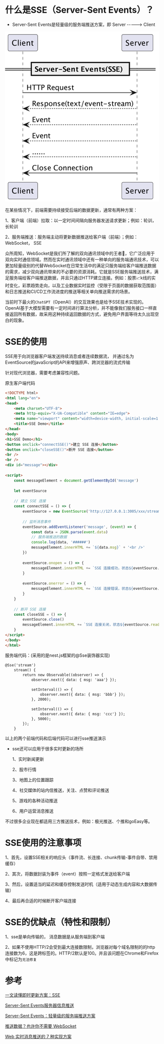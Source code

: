 

# 什么是SSE（Server-Sent Events）？

- Server-Sent Events是轻量级的服务端推送方案，即 Server  -----> Client

![image-20231213204130015.png](..%2Fimage%2Fimage-20231213204130015.png)

在某些情况下，前端需要持续接受后端的数据更新，通常有两种方案：

1、客户端（前端）拉取：以一定时间间隔向服务器发送请求更新；例如：轮训，长轮训

2、服务端推送：服务端主动将更新数据推送给客户端（前端）；例如：WebSocket， SSE



众所周知，WebSocket是我们所了解的双向通讯领域中的王者🔱，它广泛应用于双向实时通信领域。然而在实时通讯领域中还有一种单向的服务端通讯技术，可以更加轻量级别的代替WebSocket在日常生活中的满足只服务端给客户端推送数据的需求，减少双向通讯带来的不必要的资源消耗。它就是SSE服务端推送技术，满足服务端给客户端推送数据，并且只通过HTTP建立连接。例如：股票📈k线的实时变化，彩票趋势走向，以及工业数据实时监控（受限于页面的数据获取范围面）和日志推送和CI/CD工作流进度的推送等相关单向推送需求的场景。



当前时下最火的`ChatGPT`（OpenAI）的交互效果也是给予SSE技术实现的。OpenAI基于大模型需要有一定时间进行算法分析，并不能像我们服务接口一样直接返回所有数据，故采用这种持续返回数据的方式，避免用户界面等待太久出现空白的现象。

# SSE的使用

SSE用于向浏览器客户端发送持续消息或者连续数据流， 并通过名为EventSource的javaScript的API来增强原声、跨浏览器的流式传输

针对现代浏览器，需要考虑兼容性问题。

原生客户端代码

```html
<!DOCTYPE html>
<html lang="en">
<head>
    <meta charset="UTF-8">
    <meta http-equiv="X-UA-Compatible" content="IE=edge">
    <meta name="viewport" content="width=device-width, initial-scale=1.0">
    <title>SSE Demo</title>
</head>
<body>
<h1>SSE Demo</h1>
<button onclick="connectSSE()">建立 SSE 连接</button>
<button onclick="closeSSE()">断开 SSE 连接</button>
<br />
<br />
<div id="message"></div>

<script>
    const messageElement = document.getElementById('message')

    let eventSource

    // 建立 SSE 连接
    const connectSSE = () => {
        eventSource = new EventSource('http://127.0.0.1:3005/xxx/stream')

        // 监听消息事件
        eventSource.addEventListener('message', (event) => {
            const data = JSON.parse(event.data)
            // 服务端推送的数据
            console.log(data, '######')
            messageElement.innerHTML += `${data.msg}` + '<br />'
        })

        eventSource.onopen = () => {
            messageElement.innerHTML += `SSE 连接成功，状态${eventSource.readyState}<br />`
        }

        eventSource.onerror = () => {
            messageElement.innerHTML += `SSE 连接错误，状态${eventSource.readyState}<br />`
        }
    }

    // 断开 SSE 连接
    const closeSSE = () => {
        eventSource.close()
        messageElement.innerHTML += `SSE 连接关闭，状态${eventSource.readyState}<br />`
    }
</script>
</body>
</html>
```



服务端代码：(采用的是nest.js框架的@Sse装饰器实现)

```tsx
@Sse('stream')
	stream() {
		return new Observable((observer) => {
			observer.next({ data: { msg: 'aaa'} });

			setInterval(() => {
				observer.next({ data: { msg: 'bbb'} });
			}, 2000);

			setInterval(() => {
				observer.next({ data: { msg: 'ccc'} });
			}, 5000);
		});
	}
```

以上的两个前端代码和后端代码可以进行sse推送演示



- sse还可以应用于很多实时更新的场所

  1、实时新闻更新

  2、股市行情

  3、地图上的位置跟踪

  4、社交媒体的站内信推送，关注、点赞和评论推送

  5、游戏的各种活动推送

  6、用户运营消息推送

不过很多企业现在都适用三方推送技术，例如：极光推送、个推和goEasy等。

# SSE使用的注意事项

1、首先，设置SSE相关的响应头（事件流、长连接、chunk传输-事件自带、禁用缓存）

2、其次，将数据封装为事件（event）按照一定格式发送给客户端

3、然后，设置适当的延迟和缓存控制发送时机（适用于动态生成内容和大数据传输）

4、最后再合适的时候断开客户端连接

# SSE的优缺点（特性和限制）

1、sse是单向传输的， 消息数据是从服务端到客户端

2、如果不使用HTTP/2会受到最大连接数限制，浏览器对每个域名限制的的http连接数为6，这是跨标签的。HTTP/2默认是100。并且该问题在Chrome和Firefox中标记为`无法修复`

# 参考

[一文读懂即时更新方案：SSE](https://juejin.cn/post/7221125237500330039#heading-9)

[Server-Sent Events服务器信息推送](https://juejin.cn/post/7074962899260669988)

[Server-Sent Events：轻量级的服务端推送方案](https://juejin.cn/post/7308277343243927604?from=search-suggest#heading-5)

[推送数据？也许你不需要 WebSocket](https://juejin.cn/post/7272564663116759074)

[Web 实时消息推送的 7 种实现方案](https://juejin.cn/post/7302348032543784972?from=search-suggest#heading-4)
